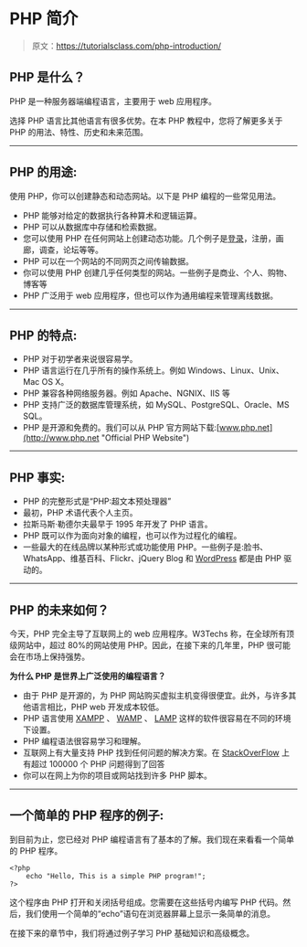 # PHP 简介

> 原文：<https://tutorialsclass.com/php-introduction/>

## PHP 是什么？

PHP 是一种服务器端编程语言，主要用于 web 应用程序。

选择 PHP 语言比其他语言有很多优势。在本 PHP 教程中，您将了解更多关于 PHP 的用法、特性、历史和未来范围。

* * *

## PHP 的用途:

使用 PHP，你可以创建静态和动态网站。以下是 PHP 编程的一些常见用法。

*   PHP 能够对给定的数据执行各种算术和逻辑运算。
*   PHP 可以从数据库中存储和检索数据。
*   您可以使用 PHP 在任何网站上创建动态功能。几个例子是[登录](https://tutorialsclass.com/code/simple-php-login-registration-script/)，注册，画廊，调查，论坛等等。
*   PHP 可以在一个网站的不同网页之间传输数据。
*   你可以使用 PHP 创建几乎任何类型的网站。一些例子是商业、个人、购物、博客等
*   PHP 广泛用于 web 应用程序，但也可以作为通用编程来管理离线数据。

* * *

## PHP 的特点:

*   PHP 对于初学者来说很容易学。
*   PHP 语言运行在几乎所有的操作系统上。例如 Windows、Linux、Unix、Mac OS X。
*   PHP 兼容各种网络服务器。例如 Apache、NGNIX、IIS 等
*   PHP 支持广泛的数据库管理系统，如 MySQL、PostgreSQL、Oracle、MS SQL。
*   PHP 是开源和免费的。我们可以从 PHP 官方网站下载:[www.php.net](http://www.php.net "Official PHP Website")

* * *

## PHP 事实:

*   PHP 的完整形式是“PHP:超文本预处理器”
*   最初，PHP 术语代表个人主页。
*   拉斯马斯·勒德尔夫最早于 1995 年开发了 PHP 语言。
*   PHP 既可以作为面向对象的编程，也可以作为过程化的编程。
*   一些最大的在线品牌以某种形式或功能使用 PHP。一些例子是:脸书、WhatsApp、维基百科、Flickr、jQuery Blog 和 [WordPress](https://wordpress.com/) 都是由 PHP 驱动的。

* * *

## PHP 的未来如何？

今天，PHP 完全主导了互联网上的 web 应用程序。W3Techs 称，在全球所有顶级网站中，超过 80%的网站使用 PHP。因此，在接下来的几年里，PHP 很可能会在市场上保持强势。

**为什么 PHP 是世界上广泛使用的编程语言？**

*   由于 PHP 是开源的，为 PHP 网站购买虚拟主机变得很便宜。此外，与许多其他语言相比，PHP web 开发成本较低。
*   PHP 语言使用 [XAMPP](https://www.apachefriends.org/index.html) 、 [WAMP](https://bitnami.com/stack/wamp/installer) 、 [LAMP](https://bitnami.com/stack/lamp/installer) 这样的软件很容易在不同的环境下设置。
*   PHP 编程语法很容易学习和理解。
*   互联网上有大量支持 PHP 找到任何问题的解决方案。在 [StackOverFlow](https://stackoverflow.com/questions/tagged/php) 上有超过 100000 个 PHP 问题得到了回答
*   你可以在网上为你的项目或网站找到许多 PHP 脚本。

* * *

## 一个简单的 PHP 程序的例子:

到目前为止，您已经对 PHP 编程语言有了基本的了解。我们现在来看看一个简单的 PHP 程序。

```
<?php
    echo "Hello, This is a simple PHP program!";
?>
```

这个程序由 PHP 打开和关闭括号组成。您需要在这些括号内编写 PHP 代码。然后，我们使用一个简单的“echo”语句在浏览器屏幕上显示一条简单的消息。

在接下来的章节中，我们将通过例子学习 PHP 基础知识和高级概念。